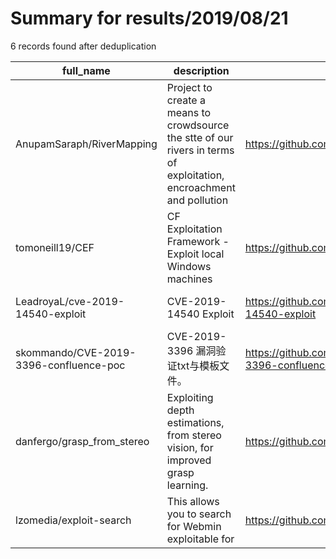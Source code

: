 
# Summary for results/2019/08/21
    
6 records found after deduplication

| full_name | description | html_url | matched_list | matched_count | pushed_at | size | stargazers_count | language | forks_count | vul_ids |
|----------------------------------------|----------------------------------------------------------------------------------------------------------------------|-----------------------------------------------------------|----------------------|-----------------|---------------------------|--------|--------------------|------------|---------------|--------------------|
| AnupamSaraph/RiverMapping | Project to create a means to crowdsource the stte of our rivers in terms of exploitation, encroachment and pollution | https://github.com/AnupamSaraph/RiverMapping | ['exploit'] | 1 | 2019-08-21 11:35:56+00:00 | 799 | 0 | JavaScript | 0 | [] |
| tomoneill19/CEF | CF Exploitation Framework - Exploit local Windows machines | https://github.com/tomoneill19/CEF | ['exploit'] | 1 | 2019-08-21 15:25:10+00:00 | 176 | 3 | Python | 2 | [] |
| LeadroyaL/cve-2019-14540-exploit | CVE-2019-14540 Exploit | https://github.com/LeadroyaL/cve-2019-14540-exploit | ['cve-2', 'exploit'] | 2 | 2019-08-21 03:59:02+00:00 | 1041 | 19 | Java | 8 | ['CVE-2019-14540'] |
| skommando/CVE-2019-3396-confluence-poc | CVE-2019-3396 漏洞验证txt与模板文件。 | https://github.com/skommando/CVE-2019-3396-confluence-poc | ['cve poc', 'cve-2'] | 2 | 2019-08-21 06:09:25+00:00 | 5 | 0 | | 0 | ['CVE-2019-3396'] |
| danfergo/grasp_from_stereo | Exploiting depth estimations, from stereo vision, for improved grasp learning. | https://github.com/danfergo/grasp_from_stereo | ['exploit'] | 1 | 2019-08-21 13:22:13+00:00 | 5 | 0 | CMake | 0 | [] |
| lzomedia/exploit-search | This allows you to search for Webmin exploitable for | https://github.com/lzomedia/exploit-search | ['exploit'] | 1 | 2019-08-21 14:55:33+00:00 | 1 | 0 | Shell | 0 | [] |
